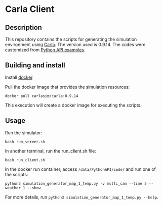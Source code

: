 # Carla Client

## Description 
This repository contains the scripts for generating the simulation environment using [Carla](https://carla.readthedocs.io/en/0.9.14/start_quickstart/). The version used is 0.9.14. The codes were customized from [Python API examples](https://github.com/carla-simulator/carla/tree/master/PythonAPI/examples).

## Building and install
Install [docker](https://www.docker.com/).

Pull the docker image that provides the simulation resources:
```
docker pull carlasim/carla:0.9.14
```

This execution will create a docker image for executing the scripts.

## Usage
Run the simulator:
```
bash run_server.sh

```

In another terminal, run the run_client.sh file:
```
bash run_client.sh
```


In the docker run container, access `/data/PythonAPI/code/` and run one of the scripts:
```
python3 simulation_generator_map_1_temp.py -v multi_cam --time 5 --weather 1 --show
```

For more details, run `python3 simulation_generator_map_1_temp.py --help`.
